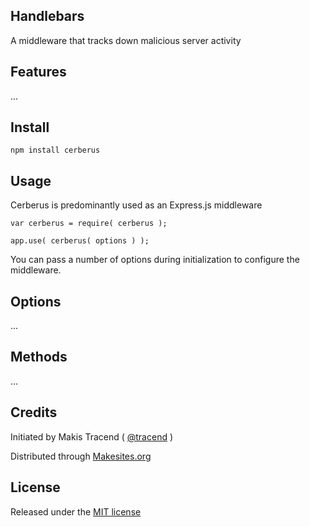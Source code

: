 ## Handlebars

A middleware that tracks down malicious server activity


## Features

...


## Install

```
npm install cerberus
```

## Usage

Cerberus is predominantly used as an Express.js middleware
```
var cerberus = require( cerberus );

app.use( cerberus( options ) );
```

You can pass a number of options during initialization to configure the middleware.


## Options

...


## Methods

...


## Credits

Initiated by Makis Tracend ( [@tracend](http://github.com/tracend) )

Distributed through [Makesites.org](http://makesites.org/)


## License

Released under the [MIT license](http://makesites.org/licenses/MIT)
